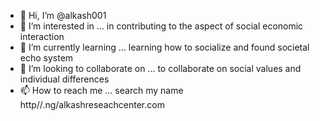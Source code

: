 - 👋 Hi, I’m @alkash001
- 👀 I’m interested in ... in contributing to the aspect of social economic interaction
- 🌱 I’m currently learning ... learning how to socialize and found societal echo system
- 💞️ I’m looking to collaborate on ... to collaborate on social values and individual differences
- 📫 How to reach me ... search my name http//.ng/alkashreseachcenter.com

<!---
alkash001/alkash001 is a ✨ special ✨ repository because its `README.md` (this file) appears on your GitHub profile.
You can click 
